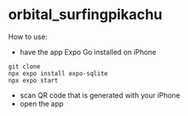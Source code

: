 # orbital_surfingpikachu

How to use:

- have the app Expo Go installed on iPhone

```
git clone
npx expo install expo-sqlite
npx expo start

```
- scan QR code that is generated with your iPhone
- open the app
